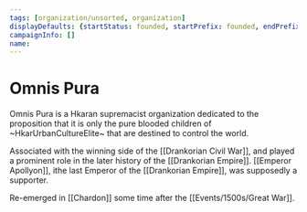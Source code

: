 ```yaml
---
tags: [organization/unsorted, organization]
displayDefaults: {startStatus: founded, startPrefix: founded, endPrefix: disbanded, endStatus: disbanded}
campaignInfo: []
name:
---
```

# Omnis Pura

Omnis Pura is a Hkaran supremacist organization dedicated to the proposition that it is only the pure blooded children of ~HkarUrbanCultureElite~ that are destined to control the world.

Associated with the winning side of the [[Drankorian Civil War]], and played a prominent role in the later history of the [[Drankorian Empire]]. [[Emperor Apollyon]], ithe last Emperor of the [[Drankorian Empire]], was supposedly a supporter. 

Re-emerged in [[Chardon]] some time after the [[Events/1500s/Great War]]. 